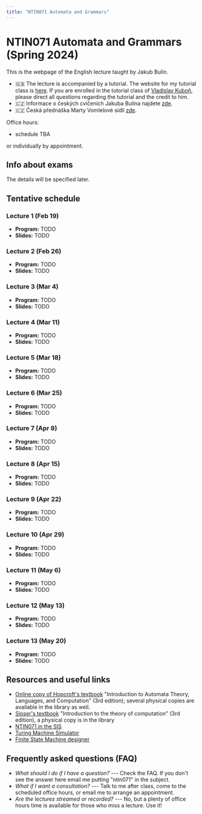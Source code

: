 ```yaml
---
title: "NTIN071 Automata and Grammars"
---
```


# NTIN071 Automata and Grammars (Spring 2024)

This is the webpage of the English lecture taught by Jakub Bulín.

* 🇬🇧 The lecture is accompanied by a tutorial. The website for my tutorial class is [here](tutorial/). If you are enrolled in the tutorial class of [Vladislav Kuboň](https://ufal.mff.cuni.cz/vladislav-kubon), please direct all questions regarding the tutorial and the credit to him.
* 🇨🇿 Informace o českých cvičeních Jakuba Bulína najdete [zde](cviceni/).
* 🇨🇿 Česká přednáška Marty Vomlelové sídlí [zde](https://ktiml.mff.cuni.cz/~marta/AG).


Office hours:

* schedule TBA

or individually by appointment.


## Info about exams

The details will be specified later.

## Tentative schedule


### Lecture 1 (Feb 19)

* **Program:** TODO
* **Slides:** TODO

### Lecture 2 (Feb 26)

* **Program:** TODO
* **Slides:** TODO

### Lecture 3 (Mar 4)

* **Program:** TODO
* **Slides:** TODO

### Lecture 4 (Mar 11)

* **Program:** TODO
* **Slides:** TODO

### Lecture 5 (Mar 18)

* **Program:** TODO
* **Slides:** TODO

### Lecture 6 (Mar 25)

* **Program:** TODO
* **Slides:** TODO

### Lecture 7 (Apr 8)

* **Program:** TODO
* **Slides:** TODO

### Lecture 8 (Apr 15)

* **Program:** TODO
* **Slides:** TODO

### Lecture 9 (Apr 22)

* **Program:** TODO
* **Slides:** TODO

### Lecture 10 (Apr 29)

* **Program:** TODO
* **Slides:** TODO

### Lecture 11 (May 6)

* **Program:** TODO
* **Slides:** TODO

### Lecture 12 (May 13)

* **Program:** TODO
* **Slides:** TODO

### Lecture 13 (May 20)

* **Program:** TODO
* **Slides:** TODO


## Resources and useful links

* [Online copy of Hopcroft's textbook](https://sfx.is.cuni.cz/sfxlcl3?sid=shorturl&isbn=978-1-292-05616-6) "Introduction to Automata Theory, Languages, and Computation" (3rd edition); several physical copies are available in the library as well.
* [Sipser's textbook](https://cuni.primo.exlibrisgroup.com/discovery/fulldisplay?docid=alma990018965740106986&context=L&vid=420CKIS_INST:UKAZ&lang=cs&search_scope=MyInst_and_CI&adaptor=Local%20Search%20Engine&isFrbr=true&tab=Everything&query=any,contains,sipser&sortby=date_d&facet=frbrgroupid,include,9006766773593542102&mode=basic&offset=0) "Introduction to the theory of computation" (3rd edition), a physical copy is in the library
* [NTIN071 in the SIS](https://is.cuni.cz/studium/eng/)
* [Turing Machine Simulator](https://turingmachinesimulator.com/)
* [Finite State Machine designer](http://madebyevan.com/fsm/)


## Frequently asked questions (FAQ)

* _What should I do if I have a question?_ --- Check the FAQ. If you don't see the answer here email me putting "ntin071" in the subject.
* _What if I want a consultation?_ --- Talk to me after class, come to the scheduled office hours, or email me to arrange an appointment.
* _Are the lectures streamed or recorded?_ --- No, but a plenty of office hours time is available for those who miss a lecture. Use it!
